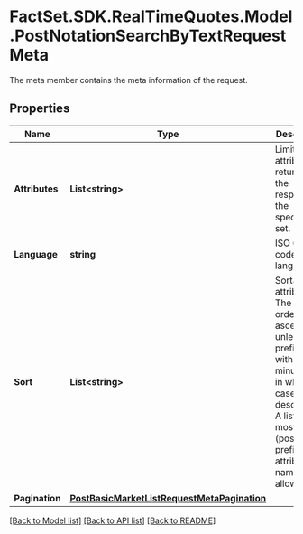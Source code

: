 # FactSet.SDK.RealTimeQuotes.Model.PostNotationSearchByTextRequestMeta
The meta member contains the meta information of the request.

## Properties

Name | Type | Description | Notes
------------ | ------------- | ------------- | -------------
**Attributes** | **List&lt;string&gt;** | Limit the attributes returned in the response to the specified set. | [optional] 
**Language** | **string** | ISO 639-1 code of the language. | [optional] 
**Sort** | **List&lt;string&gt;** | Sortable attributes. The sort order is ascending unless it is prefixed with a minus sign, in which case it is descending. A list of at most 6 (possibly prefixed) attribute name(s) is allowed. | [optional] 
**Pagination** | [**PostBasicMarketListRequestMetaPagination**](PostBasicMarketListRequestMetaPagination.md) |  | [optional] 

[[Back to Model list]](../README.md#documentation-for-models) [[Back to API list]](../README.md#documentation-for-api-endpoints) [[Back to README]](../README.md)

